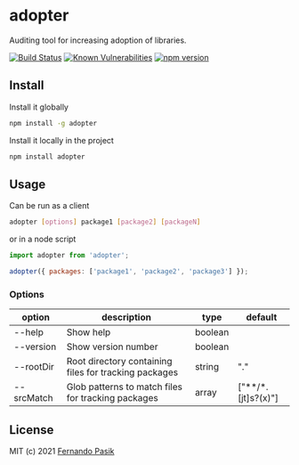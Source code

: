 # adopter

Auditing tool for increasing adoption of libraries.

<!-- BADGES - START -->

[![Build Status](https://github.com/fernandopasik/adopter/actions/workflows/main.yml/badge.svg)](https://github.com/fernandopasik/adopter/actions/workflows/main.yml 'Build Status')
[![Known Vulnerabilities](https://snyk.io/test/github/fernandopasik/adopter/badge.svg?targetFile=package.json)](https://snyk.io/test/github/fernandopasik/adopter?targetFile=package.json 'Known Vulnerabilities')
[![npm version](https://img.shields.io/npm/v/adopter.svg?logo=npm)](https://www.npmjs.com/package/adopter 'npm version')

<!-- BADGES - END -->

## Install

Install it globally

```sh
npm install -g adopter
```

Install it locally in the project

```sh
npm install adopter
```

## Usage

Can be run as a client

```sh
adopter [options] package1 [package2] [packageN]
```

or in a node script

```js
import adopter from 'adopter';

adopter({ packages: ['package1', 'package2', 'package3'] });
```

### Options

| option     | description                                           | type    | default               |
| ---------- | ----------------------------------------------------- | ------- | --------------------- |
| --help     | Show help                                             | boolean |                       |
| --version  | Show version number                                   | boolean |                       |
| --rootDir  | Root directory containing files for tracking packages | string  | "."                   |
| --srcMatch | Glob patterns to match files for tracking packages    | array   | ["\*\*/\*.[jt]s?(x)"] |

## License

MIT (c) 2021 [Fernando Pasik](https://fernandopasik.com)
